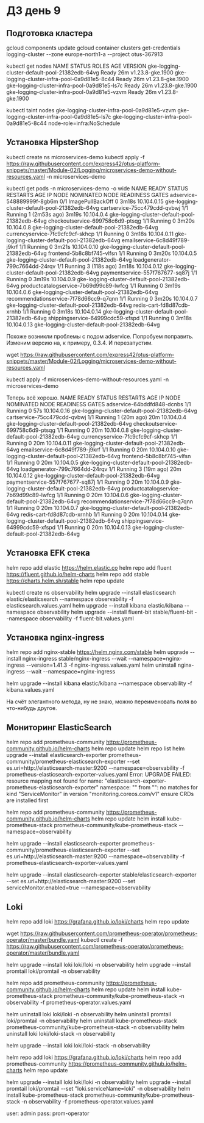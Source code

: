 <H1>ДЗ день 9</H1>

<H2>Подготовка кластера</H2>

gcloud components update
gcloud container clusters get-credentials logging-cluster --zone europe-north1-a --project otus-367913

kubectl get nodes
NAME                                             STATUS   ROLES    AGE   VERSION
gke-logging-cluster-default-pool-21382edb-64vg   Ready    <none>   26m   v1.23.8-gke.1900
gke-logging-cluster-infra-pool-0a9d81e5-8c44     Ready    <none>   26m   v1.23.8-gke.1900
gke-logging-cluster-infra-pool-0a9d81e5-ls7c     Ready    <none>   26m   v1.23.8-gke.1900
gke-logging-cluster-infra-pool-0a9d81e5-vzvm     Ready    <none>   26m   v1.23.8-gke.1900

kubectl taint nodes gke-logging-cluster-infra-pool-0a9d81e5-vzvm gke-logging-cluster-infra-pool-0a9d81e5-ls7c gke-logging-cluster-infra-pool-0a9d81e5-8c44 node-role=infra:NoSchedule

<H2>Установка HipsterShop</H2>

kubectl create ns microservices-demo
kubectl apply -f https://raw.githubusercontent.com/express42/otus-platform-snippets/master/Module-02/Logging/microservices-demo-without-resources.yaml -n microservices-demo

kubectl get pods -n microservices-demo -o wide
NAME                                     READY   STATUS             RESTARTS        AGE     IP            NODE                                             NOMINATED NODE   READINESS GATES
adservice-548889999f-8gb6m               0/1     ImagePullBackOff   0               3m18s   10.104.0.15   gke-logging-cluster-default-pool-21382edb-64vg   <none>           <none>
cartservice-75cc479cdd-qvbwj             1/1     Running            1 (2m53s ago)   3m19s   10.104.0.4    gke-logging-cluster-default-pool-21382edb-64vg   <none>           <none>
checkoutservice-699758c6d9-ptsqg         1/1     Running            0               3m20s   10.104.0.8    gke-logging-cluster-default-pool-21382edb-64vg   <none>           <none>
currencyservice-7fc9cfc9cf-skhcp         1/1     Running            0               3m18s   10.104.0.11   gke-logging-cluster-default-pool-21382edb-64vg   <none>           <none>
emailservice-6c8d49f789-j9krf            1/1     Running            0               3m21s   10.104.0.10   gke-logging-cluster-default-pool-21382edb-64vg   <none>           <none>
frontend-5b8c8bf745-vlfsn                1/1     Running            0               3m20s   10.104.0.5    gke-logging-cluster-default-pool-21382edb-64vg   <none>           <none>
loadgenerator-799c7664dd-24rqv           1/1     Running            3 (118s ago)    3m18s   10.104.0.12   gke-logging-cluster-default-pool-21382edb-64vg   <none>           <none>
paymentservice-557f767677-sq87j          1/1     Running            0               3m19s   10.104.0.9    gke-logging-cluster-default-pool-21382edb-64vg   <none>           <none>
productcatalogservice-7b69d99c89-lwfcg   1/1     Running            0               3m19s   10.104.0.6    gke-logging-cluster-default-pool-21382edb-64vg   <none>           <none>
recommendationservice-7f78d66cc9-q7qnn   1/1     Running            0               3m20s   10.104.0.7    gke-logging-cluster-default-pool-21382edb-64vg   <none>           <none>
redis-cart-fd8d87cdb-xrnhb               1/1     Running            0               3m18s   10.104.0.14   gke-logging-cluster-default-pool-21382edb-64vg   <none>           <none>
shippingservice-64999cdc59-xfspd         1/1     Running            0               3m18s   10.104.0.13   gke-logging-cluster-default-pool-21382edb-64vg   <none>           <none>


Похоже возникли проблемы с подом adservice. Попробуем поправить. Изменим версию на, к примеру, 0.3.4. И перезапустим.

wget https://raw.githubusercontent.com/express42/otus-platform-snippets/master/Module-02/Logging/microservices-demo-without-resources.yaml

kubectl apply -f microservices-demo-without-resources.yaml -n microservices-demo

Теперь всё хорошо.
NAME                                     READY   STATUS    RESTARTS      AGE   IP            NODE                                             NOMINATED NODE   READINESS GATES
adservice-64bddfd848-dcnbs               1/1     Running   0             57s   10.104.0.16   gke-logging-cluster-default-pool-21382edb-64vg   <none>           <none>
cartservice-75cc479cdd-qvbwj             1/1     Running   1 (20m ago)   20m   10.104.0.4    gke-logging-cluster-default-pool-21382edb-64vg   <none>           <none>
checkoutservice-699758c6d9-ptsqg         1/1     Running   0             20m   10.104.0.8    gke-logging-cluster-default-pool-21382edb-64vg   <none>           <none>
currencyservice-7fc9cfc9cf-skhcp         1/1     Running   0             20m   10.104.0.11   gke-logging-cluster-default-pool-21382edb-64vg   <none>           <none>
emailservice-6c8d49f789-j9krf            1/1     Running   0             20m   10.104.0.10   gke-logging-cluster-default-pool-21382edb-64vg   <none>           <none>
frontend-5b8c8bf745-vlfsn                1/1     Running   0             20m   10.104.0.5    gke-logging-cluster-default-pool-21382edb-64vg   <none>           <none>
loadgenerator-799c7664dd-24rqv           1/1     Running   3 (19m ago)   20m   10.104.0.12   gke-logging-cluster-default-pool-21382edb-64vg   <none>           <none>
paymentservice-557f767677-sq87j          1/1     Running   0             20m   10.104.0.9    gke-logging-cluster-default-pool-21382edb-64vg   <none>           <none>
productcatalogservice-7b69d99c89-lwfcg   1/1     Running   0             20m   10.104.0.6    gke-logging-cluster-default-pool-21382edb-64vg   <none>           <none>
recommendationservice-7f78d66cc9-q7qnn   1/1     Running   0             20m   10.104.0.7    gke-logging-cluster-default-pool-21382edb-64vg   <none>           <none>
redis-cart-fd8d87cdb-xrnhb               1/1     Running   0             20m   10.104.0.14   gke-logging-cluster-default-pool-21382edb-64vg   <none>           <none>
shippingservice-64999cdc59-xfspd         1/1     Running   0             20m   10.104.0.13   gke-logging-cluster-default-pool-21382edb-64vg   <none>           <none>

<H2>Установка EFK стека</H2>

helm repo add elastic https://helm.elastic.co
helm repo add fluent https://fluent.github.io/helm-charts
helm repo add stable https://charts.helm.sh/stable
helm repo update

kubectl create ns observability
helm upgrade --install elasticsearch elastic/elasticsearch --namespace observability -f elasticsearch.values.yaml
helm upgrade --install kibana elastic/kibana --namespace observability
helm upgrade --install fluent-bit stable/fluent-bit --namespace observability  -f fluent-bit.values.yaml

<H2>Установка nginx-ingress</H2>

helm repo add nginx-stable https://helm.nginx.com/stable 
helm upgrade --install nginx-ingress stable/nginx-ingress --wait --namespace=nginx-ingress --version=1.41.3 -f nginx-ingress.values.yaml
helm uninstall nginx-ingress  --wait --namespace=nginx-ingress

helm upgrade --install kibana elastic/kibana --namespace observability -f kibana.values.yaml

На счёт элегантного метода, ну не знаю, можно переименовать поля во что-нибудь другое. 

<H2>Мониторинг ElasticSearch</H2>

helm repo add prometheus-community https://prometheus-community.github.io/helm-charts
helm repo update
helm repo list
helm upgrade --install elasticsearch-exporter prometheus-community/prometheus-elasticsearch-exporter --set es.uri=http://elasticsearch-master:9200 --namespace=observability -f prometheus-elasticsearch-exporter-values.yaml
Error: UPGRADE FAILED: resource mapping not found for name: "elasticsearch-exporter-prometheus-elasticsearch-exporter" namespace: "" from "": no matches for kind "ServiceMonitor" in version "monitoring.coreos.com/v1"
ensure CRDs are installed first


helm repo add prometheus-community https://prometheus-community.github.io/helm-charts
helm repo update
helm install kube-prometheus-stack prometheus-community/kube-prometheus-stack --namespace=observability

helm upgrade --install elasticsearch-exporter prometheus-community/prometheus-elasticsearch-exporter --set es.uri=http://elasticsearch-master:9200 --namespace=observability -f prometheus-elasticsearch-exporter-values.yaml



helm upgrade --install elasticsearch-exporter stable/elasticsearch-exporter --set es.uri=http://elasticsearch-master:9200 --set serviceMonitor.enabled=true --namespace=observability

<H2>Loki</H2>

helm repo add loki https://grafana.github.io/loki/charts
helm repo update

wget https://raw.githubusercontent.com/prometheus-operator/prometheus-operator/master/bundle.yaml
kubectl create -f https://raw.githubusercontent.com/prometheus-operator/prometheus-operator/master/bundle.yaml

helm upgrade --install loki loki/loki -n observability
helm upgrade --install promtail loki/promtail -n observability

helm repo add prometheus-community https://prometheus-community.github.io/helm-charts
helm repo update
helm install kube-prometheus-stack prometheus-community/kube-prometheus-stack -n observability -f prometheus-operator.values.yaml



helm uninstall loki loki/loki -n observability
helm uninstall promtail loki/promtail -n observability
helm uninstall kube-prometheus-stack prometheus-community/kube-prometheus-stack -n observability
helm uninstall loki loki/loki-stack -n observability

helm upgrade --install loki loki/loki-stack -n observability




helm repo add loki https://grafana.github.io/loki/charts
helm repo add prometheus-community https://prometheus-community.github.io/helm-charts
helm repo update

helm upgrade --install loki loki/loki -n observability
helm upgrade --install promtail loki/promtail --set "loki.serviceName=loki" -n observability
helm install kube-prometheus-stack prometheus-community/kube-prometheus-stack -n observability -f prometheus-operator.values.yaml

user: admin
pass: prom-operator